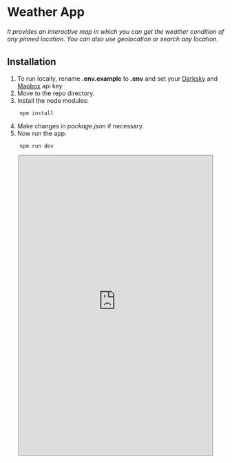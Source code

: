 # Weather App
###### It provides an interactive map in which you can get the weather condition of any pinned location. You can also use geolocation or search any location.

## Installation
1. To run locally, rename **.env.example** to **.env** and set your [Darksky](https://darksky.net/dev
) and [Mapbox](www.mapbox.com/‎
) api key
2. Move to the repo directory.
3. Install the node modules:
```
    npm install
```
4. Make changes in *package.json* if necessary.
5. Now run the app:
```
    npm run dev
```

<iframe src="https://weather-app-kev.herokuapp.com/"  style="display:block; width:450px; height:695px; border:1px solid grey; margin: 0 auto"></iframe>